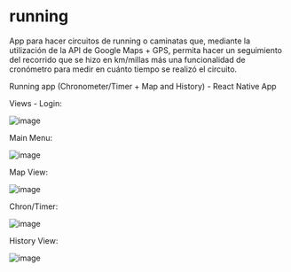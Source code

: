 
# running

App para hacer circuitos de running o caminatas que, mediante la utilización de la API de Google Maps + GPS, permita hacer un seguimiento del recorrido que se hizo en km/millas más una funcionalidad de cronómetro para medir en cuánto tiempo se realizó el circuito.

Running app (Chronometer/Timer + Map and History) - React Native App 

Views -
Login: 

![image](https://user-images.githubusercontent.com/32024086/149640987-900f5879-e021-44f9-bc7f-b2feae7c1980.png)

Main Menu:

![image](https://user-images.githubusercontent.com/32024086/149640993-bc5749c8-2fbe-4236-befa-1df498013f30.png)

Map View:

![image](https://user-images.githubusercontent.com/32024086/149640995-896c2e20-fb40-47ad-9ae3-ac09ee2115d4.png)

Chron/Timer:

![image](https://user-images.githubusercontent.com/32024086/149640997-6f0b6df9-243d-49f3-aebc-6a656fd70578.png)

History View:

![image](https://user-images.githubusercontent.com/32024086/149640977-4b30082d-537f-48a4-b7bc-31c986a77eda.png)


